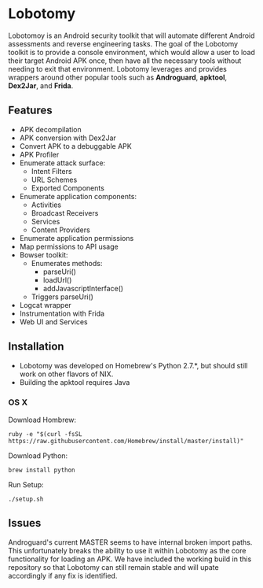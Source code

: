 # Lobotomy

Lobotomoy is an Android security toolkit that will automate different Android assessments and reverse engineering tasks.  The goal of the Lobotomy toolkit is to provide a console environment, which would allow a user to load their target Android APK once, then have all the necessary tools without needing to exit that environment.  Lobotomy leverages and provides wrappers around other popular tools such as **Androguard**, **apktool**, **Dex2Jar**, and **Frida**.  

## Features

- APK decompilation
- APK conversion with Dex2Jar
- Convert APK to a debuggable APK
- APK Profiler
- Enumerate attack surface:
  - Intent Filters
  - URL Schemes
  - Exported Components
- Enumerate application components:
  - Activities 
  - Broadcast Receivers
  - Services
  - Content Providers
- Enumerate application permissions
- Map permissions to API usage
- Bowser toolkit:
  - Enumerates methods: 
    - parseUri() 
    - loadUrl() 
    - addJavascriptInterface()
  - Triggers parseUri()
- Logcat wrapper
- Instrumentation with Frida
- Web UI and Services

## Installation

- Lobotomy was developed on Homebrew's Python 2.7.*, but should still work on other flavors of NIX.
- Building the apktool requires Java

### OS X

Download Hombrew:  

```ruby -e "$(curl -fsSL https://raw.githubusercontent.com/Homebrew/install/master/install)" ```

Download Python: 

```brew install python ```

Run Setup: 

```./setup.sh ```

## Issues 

Androguard's current MASTER seems to have internal broken import paths.  This unfortunately breaks the ability to use it within Lobotomy as the core functionality for loading an APK.  We have included the working build in this repository so that Lobotomy can still remain stable and will upate accordingly if any fix is identified.

